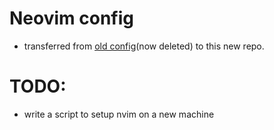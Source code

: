 # Neovim config
- transferred from [old config](https://github.com/sofaspawn/dotfiles)(now deleted) to this new repo.

# TODO:
- write a script to setup nvim on a new machine
